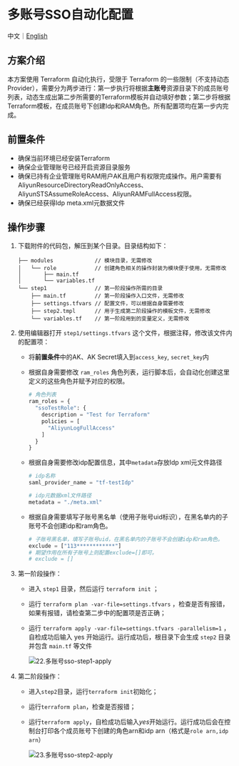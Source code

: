 # 多账号SSO自动化配置

中文｜[English](./README_en.md)

## 方案介绍

本方案使用 Terraform 自动化执行，受限于 Terraform 的一些限制（不支持动态 Provider），需要分为两步进行：第一步执行将根据**主账号**资源目录下的成员账号列表，动态生成出第二步所需要的Terraform模板并自动填好参数；第二步将根据Terraform模板，在成员账号下创建Idp和RAM角色。所有配置项均在第一步内完成。

## 前置条件

- 确保当前环境已经安装Terraform
- 确保企业管理账号已经开启资源目录服务
- 确保已持有企业管理账号RAM用户AK且用户有权限完成操作。用户需要有AliyunResourceDirectoryReadOnlyAccess、AliyunSTSAssumeRoleAccess、AliyunRAMFullAccess权限。
- 确保已经获得Idp meta.xml元数据文件

## 操作步骤

1. 下载附件的代码包，解压到某个目录。目录结构如下：

   ```
   ├── modules             // 模块目录，无需修改
   │   └── role            // 创建角色相关的操作封装为模块便于使用，无需修改
   │       ├── main.tf 
   │       └── variables.tf
   └── step1               // 第一阶段操作所需的目录
       ├── main.tf         // 第一阶段操作入口文件，无需修改
       ├── settings.tfvars // 配置文件，可以根据自身需要修改
       ├── step2.tmpl      // 用于生成第二阶段操作的模板文件，无需修改
       └── variables.tf    // 第一阶段用到的变量定义，无需修改
   ```

2. 使用编辑器打开 `step1/settings.tfvars` 这个文件，根据注释，修改该文件内的配置项：

   - 将**前置条件**中的AK、AK Secret填入到`access_key`, `secret_key`内

   - 根据自身需要修改 `ram_roles` 角色列表，运行脚本后，会自动化创建这里定义的这些角色并赋予对应的权限。

     ```tfvars
     # 角色列表
     ram_roles = {
       "ssoTestRole": {
         description = "Test for Terraform"
         policies = [
           "AliyunLogFullAccess"
         ]
       }
     }
     ```

   - 根据自身需要修改idp配置信息，其中`metadata`存放Idp xml元文件路径

     ```tfvars
     # idp名称
     saml_provider_name = "tf-testIdp"
     
     # idp元数据xml文件路径
     metadata = "./meta.xml"
     ```

   - 根据自身需要填写子账号黑名单（使用子账号uid标识），在黑名单内的子账号不会创建idp和ram角色。

     ```tfvars
     # 子账号黑名单，填写子账号uid，在黑名单内的子账号不会创建idp和ram角色。
     exclude = ["113************"]
     # 期望作用在所有子账号上则配置exclude=[]即可。
     # exclude = []
     ```

3. 第一阶段操作：

   - 进入 `step1` 目录，然后运行 `terraform init` ；

   - 运行 `terraform plan -var-file=settings.tfvars` ，检查是否有报错，如果有报错，请检查第二步中的配置项是否正确；

   - 运行 `terraform apply -var-file=settings.tfvars -parallelism=1` ，自检成功后输入 yes 开始运行。运行成功后，根目录下会生成 `step2` 目录并包含 `main.tf` 等文件

     ![22.多账号sso-step1-apply](../img/22.多账号sso-step1-apply.png)

4. 第二阶段操作：

   - 进入`step2`目录，运行`terraform init`初始化；

   - 运行`terraform plan`，检查是否报错；

   - 运行`terraform apply`，自检成功后输入*yes*开始运行。运行成功后会在控制台打印各个成员账号下创建的角色arn和idp arn（格式是`role arn,idp arn`）

     ![23.多账号sso-step2-apply](../img/23.多账号sso-step2-apply.png)  

